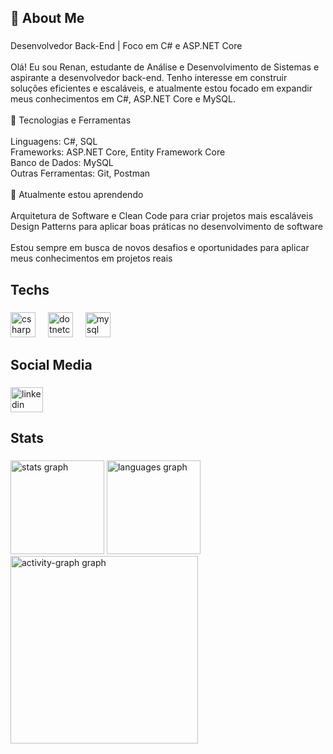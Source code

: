 <h2 align="left">👋 About Me</h2>

###

<p align="left">Desenvolvedor Back-End | Foco em C# e ASP.NET Core<br><br>Olá! Eu sou Renan, estudante de Análise e Desenvolvimento de Sistemas e aspirante a desenvolvedor back-end. Tenho interesse em construir soluções eficientes e escaláveis, e atualmente estou focado em expandir meus conhecimentos em C#, ASP.NET Core e MySQL.<br><br>🔧 Tecnologias e Ferramentas<br><br>    Linguagens: C#, SQL<br>    Frameworks: ASP.NET Core, Entity Framework Core<br>    Banco de Dados: MySQL<br>    Outras Ferramentas: Git, Postman<br><br>🌱 Atualmente estou aprendendo<br><br>    Arquitetura de Software e Clean Code para criar projetos mais escaláveis<br>    Design Patterns para aplicar boas práticas no desenvolvimento de software<br><br>Estou sempre em busca de novos desafios e oportunidades para aplicar meus conhecimentos em projetos reais</p>

###

<h2 align="left">Techs</h2>

###

<div align="left">
  <img src="https://cdn.jsdelivr.net/gh/devicons/devicon/icons/csharp/csharp-original.svg" height="40" alt="csharp logo"  />
  <img width="12" />
  <img src="https://cdn.jsdelivr.net/gh/devicons/devicon/icons/dotnetcore/dotnetcore-original.svg" height="40" alt="dotnetcore logo"  />
  <img width="12" />
  <img src="https://cdn.jsdelivr.net/gh/devicons/devicon/icons/mysql/mysql-original.svg" height="40" alt="mysql logo"  />
</div>

###

<h2 align="left">Social Media</h2>

###

<div align="left">
  <a href="https://www.linkedin.com/in/renanhsmoreira" target="_blank">
    <img src="https://raw.githubusercontent.com/maurodesouza/profile-readme-generator/master/src/assets/icons/social/linkedin/default.svg" width="52" height="40" alt="linkedin logo"  />
  </a>
</div>

###

<h2 align="left">Stats</h2>

###

<div align="left">
  <img src="https://github-readme-stats.vercel.app/api?username=renansantosm&hide_title=false&hide_rank=false&show_icons=true&include_all_commits=true&count_private=true&disable_animations=false&theme=dracula&locale=en&hide_border=false&order=1" height="150" alt="stats graph"  />
  <img src="https://github-readme-stats.vercel.app/api/top-langs?username=renansantosm&locale=en&hide_title=false&layout=compact&card_width=320&langs_count=5&theme=dracula&hide_border=false&order=2" height="150" alt="languages graph"  />
  <img src="https://github-readme-activity-graph.vercel.app/graph?username=renansantosm&radius=16&theme=react&area=true&order=5" height="300" alt="activity-graph graph"  />
</div>
